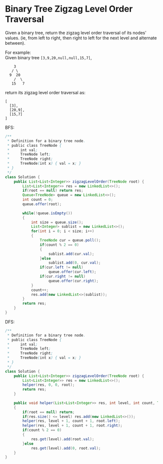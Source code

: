 # Binary Tree Zigzag Level Order Traversal



Given a binary tree, return the zigzag level order traversal of its nodes' values. \(ie, from left to right, then right to left for the next level and alternate between\).

For example:  
Given binary tree `[3,9,20,null,null,15,7]`,  


```text
    3
   / \
  9  20
    /  \
   15   7
```

return its zigzag level order traversal as:  


```text
[
  [3],
  [20,9],
  [15,7]
]
```

BFS:

```java
/**
 * Definition for a binary tree node.
 * public class TreeNode {
 *     int val;
 *     TreeNode left;
 *     TreeNode right;
 *     TreeNode(int x) { val = x; }
 * }
 */
class Solution {
    public List<List<Integer>> zigzagLevelOrder(TreeNode root) {
        List<List<Integer>> res = new LinkedList<>();
        if(root == null) return res;
        Queue<TreeNode> queue = new LinkedList<>();
        int count = 0;
        queue.offer(root);
        
        while(!queue.isEmpty())
        {
            int size = queue.size();
            List<Integer> sublist = new LinkedList<>();
            for(int i = 0; i < size; i++)
            {
                TreeNode cur = queue.poll();
                if(count % 2 == 0)
                {
                    sublist.add(cur.val);
                }else
                    sublist.add(0, cur.val);
                if(cur.left != null)
                    queue.offer(cur.left);
                if(cur.right != null)
                    queue.offer(cur.right);
            }
            count++;
            res.add(new LinkedList<>(sublist));
        }
        return res;
    }
}
```

DFS:

```java
/**
 * Definition for a binary tree node.
 * public class TreeNode {
 *     int val;
 *     TreeNode left;
 *     TreeNode right;
 *     TreeNode(int x) { val = x; }
 * }
 */
class Solution {
    public List<List<Integer>> zigzagLevelOrder(TreeNode root) {
        List<List<Integer>> res = new LinkedList<>();
        helper(res, 0, 0, root);
        return res;
    }
    
    public void helper(List<List<Integer>> res, int level, int count, TreeNode root)
    {
        if(root == null) return;
        if(res.size() <= level) res.add(new LinkedList<>());
        helper(res, level + 1, count + 1, root.left);
        helper(res, level + 1, count + 1, root.right);
        if(count % 2 == 0)
        {
            res.get(level).add(root.val);
        }else
            res.get(level).add(0, root.val);
    }
}
```

